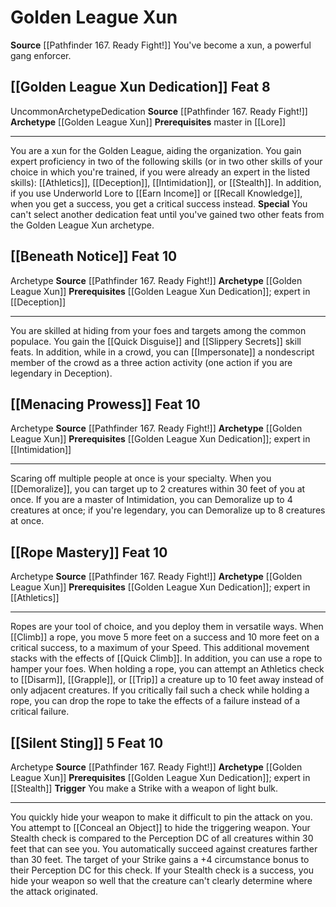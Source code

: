 ﻿---
id: '93'
level: '8'
name: Golden League Xun
prerequisite: Master in [[DATABASE/skill/Lore|Underworld Lore]]
rarity: Uncommon
source: '[[DATABASE/source/Pathfinder 167. Ready Fight!|Pathfinder #167: Ready? Fight!]]'
trait:
- '[[DATABASE/trait/Uncommon|Uncommon]]'
type: Archetype

---
# Golden League Xun

**Source** [[Pathfinder 167. Ready Fight!]]
You've become a xun, a powerful gang enforcer.

## [[Golden League Xun Dedication]] <span class="item-type">Feat 8</span>

<span class="trait-uncommon item-trait">Uncommon</span><span class="item-trait">Archetype</span><span class="item-trait">Dedication</span>
**Source** [[Pathfinder 167. Ready Fight!]]
**Archetype** [[Golden League Xun]]
**Prerequisites** master in [[Lore]]

---
You are a xun for the Golden League, aiding the organization. You gain expert proficiency in two of the following skills (or in two other skills of your choice in which you're trained, if you were already an expert in the listed skills): [[Athletics]], [[Deception]], [[Intimidation]], or [[Stealth]]. In addition, if you use Underworld Lore to [[Earn Income]] or [[Recall Knowledge]], when you get a success, you get a critical success instead.
**Special** You can't select another dedication feat until you've gained two other feats from the Golden League Xun archetype.

## [[Beneath Notice]] <span class="item-type">Feat 10</span>

<span class="item-trait">Archetype</span>
**Source** [[Pathfinder 167. Ready Fight!]]
**Archetype** [[Golden League Xun]]
**Prerequisites** [[Golden League Xun Dedication]]; expert in [[Deception]]

---
You are skilled at hiding from your foes and targets among the common populace. You gain the [[Quick Disguise]] and [[Slippery Secrets]] skill feats. In addition, while in a crowd, you can [[Impersonate]] a nondescript member of the crowd as a three action activity (one action if you are legendary in Deception).

## [[Menacing Prowess]] <span class="item-type">Feat 10</span>

<span class="item-trait">Archetype</span>
**Source** [[Pathfinder 167. Ready Fight!]]
**Archetype** [[Golden League Xun]]
**Prerequisites** [[Golden League Xun Dedication]]; expert in [[Intimidation]]

---
Scaring off multiple people at once is your specialty. When you [[Demoralize]], you can target up to 2 creatures within 30 feet of you at once. If you are a master of Intimidation, you can Demoralize up to 4 creatures at once; if you're legendary, you can Demoralize up to 8 creatures at once.

## [[Rope Mastery]] <span class="item-type">Feat 10</span>

<span class="item-trait">Archetype</span>
**Source** [[Pathfinder 167. Ready Fight!]]
**Archetype** [[Golden League Xun]]
**Prerequisites** [[Golden League Xun Dedication]]; expert in [[Athletics]]

---
Ropes are your tool of choice, and you deploy them in versatile ways. When [[Climb]] a rope, you move 5 more feet on a success and 10 more feet on a critical success, to a maximum of your Speed. This additional movement stacks with the effects of [[Quick Climb]].
 In addition, you can use a rope to hamper your foes. When holding a rope, you can attempt an Athletics check to [[Disarm]], [[Grapple]], or [[Trip]] a creature up to 10 feet away instead of only adjacent creatures. If you critically fail such a check while holding a rope, you can drop the rope to take the effects of a failure instead of a critical failure.

## [[Silent Sting]] <span class="action-icon">5</span> <span class="item-type">Feat 10</span>

<span class="item-trait">Archetype</span>
**Source** [[Pathfinder 167. Ready Fight!]]
**Archetype** [[Golden League Xun]]
**Prerequisites** [[Golden League Xun Dedication]]; expert in [[Stealth]]
**Trigger** You make a Strike with a weapon of light bulk.

---
You quickly hide your weapon to make it difficult to pin the attack on you. You attempt to [[Conceal an Object]] to hide the triggering weapon. Your Stealth check is compared to the Perception DC of all creatures within 30 feet that can see you. You automatically succeed against creatures farther than 30 feet. The target of your Strike gains a +4 circumstance bonus to their Perception DC for this check. If your Stealth check is a success, you hide your weapon so well that the creature can't clearly determine where the attack originated.
